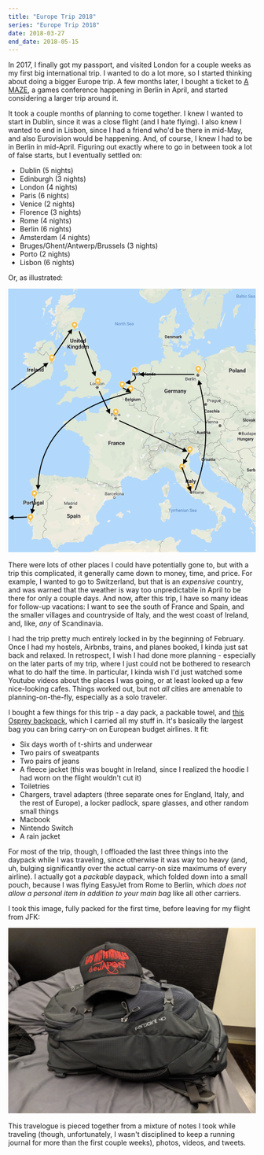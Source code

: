 ```yaml
---
title: "Europe Trip 2018"
series: "Europe Trip 2018"
date: 2018-03-27
end_date: 2018-05-15
---
```


In 2017, I finally got my passport, and visited London for a couple weeks as my first big international trip. I wanted to do a lot more, so I started thinking about doing a bigger Europe trip. A few months later, I bought a ticket to [A MAZE](http://www.a-maze.net/events/amaze-berlin.html), a games conference happening in Berlin in April, and started considering a larger trip around it.

It took a couple months of planning to come together. I knew I wanted to start in Dublin, since it was a close flight (and I hate flying). I also knew I wanted to end in Lisbon, since I had a friend who'd be there in mid-May, and also Eurovision would be happening. And, of course, I knew I had to be in Berlin in mid-April. Figuring out exactly where to go in between took a lot of false starts, but I eventually settled on:

* Dublin (5 nights)
* Edinburgh (3 nights)
* London (4 nights)
* Paris (6 nights)
* Venice (2 nights)
* Florence (3 nights)
* Rome (4 nights)
* Berlin (6 nights)
* Amsterdam (4 nights)
* Bruges/Ghent/Antwerp/Brussels (3 nights)
* Porto (2 nights)
* Lisbon (6 nights)

Or, as illustrated:

![Map of trip](./trip-map.png)

There were lots of other places I could have potentially gone to, but with a trip this complicated, it generally came down to money, time, and price. For example, I wanted to go to Switzerland, but that is an _expensive_ country, and was warned that the weather is way too unpredictable in April to be there for only a couple days. And now, after this trip, I have so many ideas for follow-up vacations: I want to see the south of France and Spain, and the smaller villages and countryside of Italy, and the west coast of Ireland, and, like, _any_ of Scandinavia.

I had the trip pretty much entirely locked in by the beginning of February. Once I had my hostels, Airbnbs, trains, and planes booked, I kinda just sat back and relaxed. In retrospect, I wish I had done more planning - especially on the later parts of my trip, where I just could not be bothered to research what to do half the time. In particular, I kinda wish I'd just watched some Youtube videos about the places I was going, or at least looked up a few nice-looking cafes. Things worked out, but not _all_ cities are amenable to planning-on-the-fly, especially as a solo traveler.

I bought a few things for this trip - a day pack, a packable towel, and [this Osprey backpack](https://www.rei.com/product/894562/osprey-farpoint-40-travel-pack), which I carried all my stuff in. It's basically the largest bag you can bring carry-on on European budget airlines. It fit:

* Six days worth of t-shirts and underwear
* Two pairs of sweatpants
* Two pairs of jeans
* A fleece jacket (this was bought in Ireland, since I realized the hoodie I had worn on the flight wouldn't cut it)
* Toiletries
* Chargers, travel adapters (three separate ones for England, Italy, and the rest of Europe), a locker padlock, spare glasses, and other random small things
* Macbook
* Nintendo Switch
* A rain jacket

For most of the trip, though, I offloaded the last three things into the daypack while I was traveling, since otherwise it was way too heavy (and, uh, bulging significantly over the actual carry-on size maximums of every airline). I actually got a _packable_ daypack, which folded down into a small pouch, because I was flying EasyJet from Rome to Berlin, which _does not allow a personal item in addition to your main bag_ like all other carriers.

I took this image, fully packed for the first time, before leaving for my flight from JFK:

![For six weeks, I lived out of this backpack.](./backpack.jpg)

This travelogue is pieced together from a mixture of notes I took while traveling (though, unfortunately, I wasn't disciplined to keep a running journal for more than the first couple weeks), photos, videos, and tweets.
